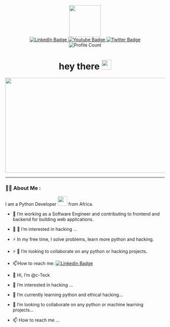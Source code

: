 <div id="header" align="center">
  <img src="https://media.giphy.com/media/3og0ILLVvPp8d64Jd6/giphy.gif" width="100"/>
  <div id="badges">
  <a href="https://www.linkedin.com/in/olatoye-ibrahim-eniola-87567619b/">
    <img src="https://img.shields.io/badge/LinkedIn-blue?style=for-the-badge&logo=linkedin&logoColor=white" alt="LinkedIn Badge"/>
  </a>
  <a href="your-youtube-URL">
    <img src="https://img.shields.io/badge/YouTube-red?style=for-the-badge&logo=youtube&logoColor=white" alt="Youtube Badge"/>
  </a>
  <a href="https://twitter.com/dhare_toye">
    <img src="https://img.shields.io/badge/Twitter-blue?style=for-the-badge&logo=twitter&logoColor=white" alt="Twitter Badge"/>
  </a>
</div>
<img src="https://komarev.com/ghpvc/?username=c-Teck&style=flat-square&color=blue" alt="Profile Count"/>
<h1>
  hey there
  <img src="https://media.giphy.com/media/coxQHKASG60HrHtvkt/giphy.gif" width="30px"/>
</h1>
<div align="center">
  <img src="https://media.giphy.com/media/dWesBcTLavkZuG35MI/giphy.gif" width="600" height="300"/>
</div>
</div>

---

### :woman_technologist: About Me :
I am a Python Developer <img src="https://media.giphy.com/media/WUlplcMpOCEmTGBtBW/giphy.gif" width="30"> from Africa.
- :telescope: I’m working as a Software Engineer and contributing to frontend and backend for building web applications.

- :seedling: 👀 I’m interested in hacking ...

- :zap: In my free time, I solve problems, learn more python and hacking.

- :zap: 💞️ I’m looking to collaborate on any python or hacking projects.

- :mailbox:How to reach me: [![Linkedin Badge](https://img.shields.io/badge/-kakbar-blue?style=flat&logo=Linkedin&logoColor=white)](https://www.linkedin.com/in/olatoye-ibrahim-eniola-87567619b)














- 👋 Hi, I’m @c-Teck
- 👀 I’m interested in hacking ...
- 🌱 I’m currently learning python and ethical hacking...
- 💞️ I’m looking to collaborate on any python or machine learning projects...
- 📫 How to reach me ...

<!---
c-Teck/c-Teck is a ✨ special ✨ repository because its `README.md` (this file) appears on your GitHub profile.
You can click the Preview link to take a look at your changes.
--->
